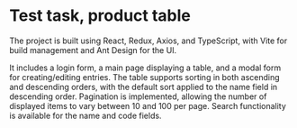 # Test task, product table

The project is built using React, Redux, Axios, and TypeScript, with Vite for build management and Ant Design for the UI.

It includes a login form, a main page displaying a table, and a modal form for creating/editing entries. The table supports sorting in both ascending and descending orders, with the default sort applied to the name field in descending order. Pagination is implemented, allowing the number of displayed items to vary between 10 and 100 per page. Search functionality is available for the name and code fields.

